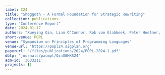 ```yaml
---
label: C24
title: "Shoggoth - A Formal Foundation for Strategic Rewriting"
collection: publications
type: "Conference Report"
date: 2024-01-17
authors: "Xueying Qin, Liam O'Connor, Rob van Glabbeek, Peter Hoefner, Ohad Kammar, and Michel Steuwer"
short-venue: POPL
venue: "Symposium on Principles of Programming Languages"
venue-url: "https://popl24.sigplan.org"
paperurl: '/files/publications/2024/POPL-2024-1.pdf'
dblp: 'journals/pacmpl/QinOGHKS24'
acm-id: '3633211'
projects: []
---
```

